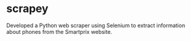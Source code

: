 # scrapey
Developed a Python web scraper using Selenium to extract information about phones from the Smartprix website.
